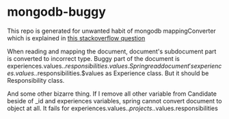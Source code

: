 # mongodb-buggy

This repo is generated for unwanted habit of mongodb mappingConverter which is explained in [this stackoverflow question](https://stackoverflow.com/questions/45432221/spring-data-mongodb-convert-document-falsely)

When reading and mapping the document, document's subdocument part is converted to incorrect type.
Buggy part of the document is experiences.values.$.responsibilities.values. Spring read document's experiences.values.$.responsibilities.$values as Experience class. But it should be Responsibility class.

And some other bizarre thing. If I remove all other variable from Candidate beside of _id and experiences variables, spring cannot convert document to object at all. It fails for experiences.values.$.projects.$.values.responsibilities
